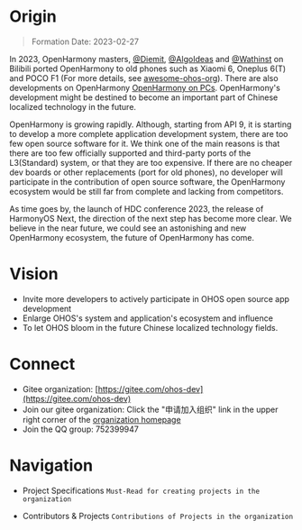 # Origin
> Formation Date: 2023-02-27

In 2023, OpenHarmony masters, [@Diemit](https://space.bilibili.com/1570309), [@AlgoIdeas](https://space.bilibili.com/36549646) and [@Wathinst](https://space.bilibili.com/384743347) on Bilibili ported OpenHarmony to old phones such as Xiaomi 6, Oneplus 6(T) and POCO F1 (For more details, see [awesome-ohos-org](https://gitee.com/ohos-dev/awesome-ohos-org)). There are also developments on OpenHarmony [OpenHarmony on PCs](https://mp.weixin.qq.com/s/486o6HZyvi0jqyivPnr6lQ). OpenHarmony's development might be destined to become an important part of Chinese localized technology in the future.

OpenHarmony is growing rapidly. Although, starting from API 9, it is starting to develop a more complete application development system, there are too few open source software for it. We think one of the main reasons is that there are too few officially supported and third-party ports of the L3(Standard) system, or that they are too expensive. If there are no cheaper dev boards or other replacements (port for old phones), no developer will participate in the contribution of open source software, the OpenHarmony ecosystem would be still far from complete and lacking from competitors.

As time goes by, the launch of HDC conference 2023, the release of HarmonyOS Next, the direction of the next step has become more clear. We believe in the near future, we could see an astonishing and new OpenHarmony ecosystem, the future of OpenHarmony has come.

# Vision

- Invite more developers to actively participate in OHOS open source app development
- Enlarge OHOS's system and application's ecosystem and influence
- To let OHOS bloom in the future Chinese localized technology fields.

# Connect

- Gitee organization: [https://gitee.com/ohos-dev](https://gitee.com/ohos-dev)
- Join our gitee organization: Click the "申请加入组织" link in the upper right corner of the [organization homepage](https://gitee.com/ohos-dev)
- Join the QQ group: 752399947

# Navigation

- Project Specifications ``Must-Read for creating projects in the organization``

- Contributors & Projects ``Contributions of Projects in the organization``
